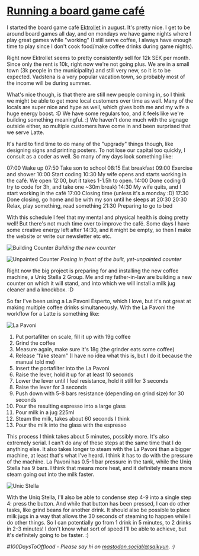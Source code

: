 # [Running a board game café](#running-a-board-game-cafe)

I started the board game café [Ektrollet](https://ektrollet.se) in august. It's pretty nice. I get to be around board games all day, and on mondays we have game nights where I play great games while "working" (I still serve coffee, I always have enough time to play since I don't cook food/make coffee drinks during game nights).

Right now Ektrollet seems to pretty consistently sell for 12k SEK per month. Since only the rent is 10k, right now we're not going plus. We are in a small town (3k people in the municipality) and still very new, so it is to be expected. Vadstena is a very popular vacation town, so probably most of the income will be during summer.

What's nice though, is that there are still new people coming in, so I think we might be able to get more local customers over time as well. Many of the locals are super nice and hype as well, which gives both me and my wife a huge energy boost. :D We have some regulars too, and it feels like we're building something meaningful. :) We haven't done much with the signage outside either, so multiple customers have come in and been surprised that we serve Latte.

It's hard to find time to do many of the "upgrady" things though, like designing signs and printing posters. To not lose our capital too quickly, I consult as a coder as well. So many of my days look something like:

07:00 Wake up
07:50 Take son to school
08:15 Eat breakfast
09:00 Exercise and shower
10:00 Start coding
10:30 My wife opens and starts working in the café. We open 12:00, but it takes 1-1.5h to open.
14:00 Done coding (I try to code for 3h, and take one ~30m break)
14:30 My wife quits, and I start working in the café
17:00 Closing time (unless it's a monday :D)
17:30 Done closing, go home and be with my son until he sleeps at 20:30
20:30 Relax, play something, read something
21:30 Preparing to go to bed

With this schedule I feel that my mental and physical health is doing pretty well! But there's not much time over to improve the café. Some days I have some creative energy left after 14:30, and it might be empty, so then I make the website or write our newsletter etc etc.

![Building Counter](/posts/33/bygga_disk.jpg)
_Building the new counter_

![Unpainted Counter](/posts/33/omalad_disk.jpg)
_Posing in front of the built, yet-unpainted counter_

Right now the big project is preparing for and installing the new coffee machine, a Uniq Stella 2 Group. Me and my father-in-law are building a new counter on which it will stand, and into which we will install a milk jug cleaner and a knockbox. :D

So far I've been using a La Pavoni Esperto, which I love, but it's not great at making multiple coffee drinks simultaneously. With the La Pavoni the workflow for a Latte is something like:

![La Pavoni](/posts/33/la_pavoni.jpg)

1. Put portafilter on scale, fill it up with 19g coffee
2. Grind the coffee
3. Measure again, make sure it's 18g (the grinder eats some coffee)
4. Release "fake steam" (I have no idea what this is, but I do it because the manual told me)
5. Insert the portafilter into the La Pavoni
6. Raise the lever, hold it up for at least 10 seconds
7. Lower the lever until I feel resistance, hold it still for 3 seconds
8. Raise the lever for 3 seconds
9. Push down with 5-8 bars resistance (depending on grind size) for 30 seconds
10. Pour the resulting espresso into a large glass
11. Pour milk in a jug 225ml
12. Steam the milk, takes about 60 seconds I think
13. Pour the milk into the glass with the espresso

This process I think takes about 5 minutes, possibly more. It's also extremely serial. I can't do any of these steps at the same time that I do anything else. It also takes longer to steam with the La Pavoni than a bigger machine, at least that's what I've heard. I think it has to do with the pressure of the machine. La Pavoni has 0.5-1 bar pressure in the tank, while the Uniq Stella has 9 bars. I think that means more heat, and it definitely means more steam going out into the milk faster.

![Unic Stella](/posts/33/unic_stella.webp)

With the Uniq Stella, I'll also be able to condense step 4-9 into a single step 4: press the button. And while that button has been pressed, I can do other tasks, like grind beans for another drink. It should also be possible to place milk jugs in a way that allows the 30 seconds of steaming to happen while I do other things. So I can potentially go from 1 drink in 5 minutes, to 2 drinks in 2-3 minutes! I don't know what sort of speed I'll be able to achieve, but it's definitely going to be faster. :)

_#100DaysToOffload - Please say hi on [mastodon.social/@saikyun](https://mastodon.social/@saikyun). :)_